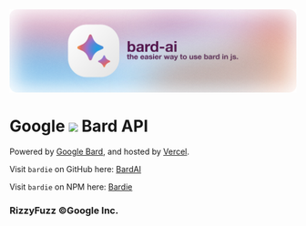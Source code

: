 <picture>
  <source media="(prefers-color-scheme: dark)" srcset="./assets/banner@dark.svg">
  <source media="(prefers-color-scheme: light)" srcset="./assets/banner@light.svg">
  <img alt="BardAI Banner" src="./assets/banner@light.svg">
</picture>

# Google <a href="https://bard.rizzy.eu.org/"><img src="https://camo.githubusercontent.com/adb54264fe2ad5067d07d0752fc32600b4e6250073b01ce8c386575b431e3f06/68747470733a2f2f7777772e677374617469632e636f6d2f6c616d64612f696d616765732f66617669636f6e5f76315f31353031363063646466663766323934636533302e737667" height="20px"></a> Bard API

Powered by [Google Bard](https://bard.google.com/), and hosted by [Vercel](vercel.com).

Visit `bardie` on GitHub here: [BardAI](https://github.com/rizzlogy/BardAI)

Visit `bardie` on NPM here: [Bardie](https://www.npmjs.com/package/bardie)

### RizzyFuzz ©Google Inc.
